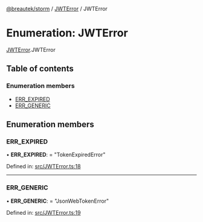 [@breautek/storm](../README.md) / [JWTError](../modules/jwterror.md) / JWTError

# Enumeration: JWTError

[JWTError](../modules/jwterror.md).JWTError

## Table of contents

### Enumeration members

- [ERR\_EXPIRED](jwterror.jwterror-1.md#err_expired)
- [ERR\_GENERIC](jwterror.jwterror-1.md#err_generic)

## Enumeration members

### ERR\_EXPIRED

• **ERR\_EXPIRED**: = "TokenExpiredError"

Defined in: [src/JWTError.ts:18](https://github.com/breautek/storm/blob/34a3167/src/JWTError.ts#L18)

___

### ERR\_GENERIC

• **ERR\_GENERIC**: = "JsonWebTokenError"

Defined in: [src/JWTError.ts:19](https://github.com/breautek/storm/blob/34a3167/src/JWTError.ts#L19)
